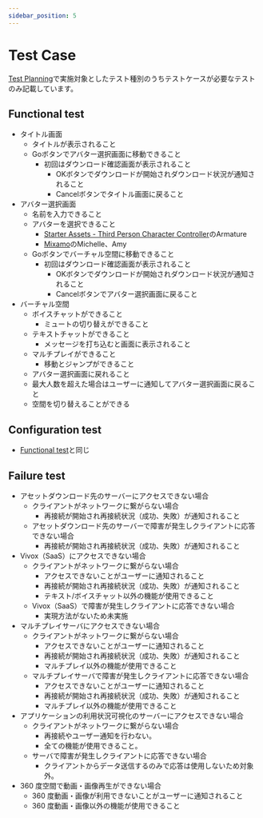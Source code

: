 ```yaml
---
sidebar_position: 5
---
```


# Test Case

[Test Planning](./test-planning.md)で実施対象としたテスト種別のうちテストケースが必要なテストのみ記載しています。

## Functional test

- タイトル画面
  - タイトルが表示されること
  - Goボタンでアバター選択画面に移動できること
    - 初回はダウンロード確認画面が表示されること
      - OKボタンでダウンロードが開始されダウンロード状況が通知されること
      - Cancelボタンでタイトル画面に戻ること
- アバター選択画面
  - 名前を入力できること
  - アバターを選択できること
    - [Starter Assets - Third Person Character Controller](https://assetstore.unity.com/packages/essentials/starter-assets-third-person-character-controller-196526)のArmature
    - [Mixamo](https://www.mixamo.com)のMichelle、Amy
  - Goボタンでバーチャル空間に移動できること
    - 初回はダウンロード確認画面が表示されること
      - OKボタンでダウンロードが開始されダウンロード状況が通知されること
      - Cancelボタンでアバター選択画面に戻ること
- バーチャル空間
  - ボイスチャットができること
    - ミュートの切り替えができること
  - テキストチャットができること
    - メッセージを打ち込むと画面に表示されること
  - マルチプレイができること
    - 移動とジャンプができること
  - アバター選択画面に戻れること
  - 最大人数を超えた場合はユーザーに通知してアバター選択画面に戻ること
  - 空間を切り替えることができる
## Configuration test

- [Functional test](#functional-test)と同じ

## Failure test

- アセットダウンロード先のサーバーにアクセスできない場合
  - クライアントがネットワークに繋がらない場合
    - 再接続が開始され再接続状況（成功、失敗）が通知されること
  - アセットダウンロード先のサーバーで障害が発生しクライアントに応答できない場合
    - 再接続が開始され再接続状況（成功、失敗）が通知されること
- Vivox（SaaS）にアクセスできない場合
  - クライアントがネットワークに繋がらない場合
    - アクセスできないことがユーザーに通知されること
    - 再接続が開始され再接続状況（成功、失敗）が通知されること
    - テキスト/ボイスチャット以外の機能が使用できること
  - Vivox（SaaS）で障害が発生しクライアントに応答できない場合
    - 実現方法がないため未実施
- マルチプレイサーバにアクセスできない場合
  - クライアントがネットワークに繋がらない場合
    - アクセスできないことがユーザーに通知されること
    - 再接続が開始され再接続状況（成功、失敗）が通知されること
    - マルチプレイ以外の機能が使用できること
  - マルチプレイサーバで障害が発生しクライアントに応答できない場合
    - アクセスできないことがユーザーに通知されること
    - 再接続が開始され再接続状況（成功、失敗）が通知されること
    - マルチプレイ以外の機能が使用できること
- アプリケーションの利用状況可視化のサーバーにアクセスできない場合
  - クライアントがネットワークに繋がらない場合
    - 再接続やユーザー通知を行わない。
    - 全ての機能が使用できること。
  - サーバで障害が発生しクライアントに応答できない場合
    - クライアントからデータ送信するのみで応答は使用しないため対象外。
- 360 度空間で動画・画像再生ができない場合
  - 360 度動画・画像が利用できないことがユーザーに通知されること
  - 360 度動画・画像以外の機能が使用できること